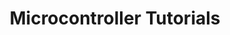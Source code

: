 ---
title: Microcontroller Tutorials
type: starred
icon: bi bi-folder
menu:
  main:
    weight: 1
    parent: Tutorials
---